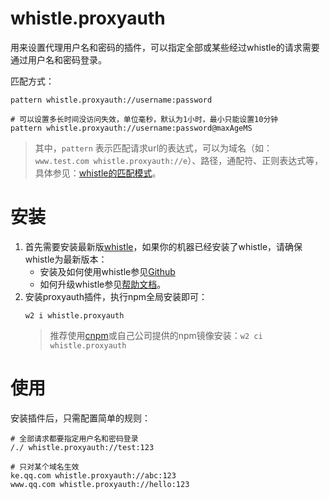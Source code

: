 # whistle.proxyauth
用来设置代理用户名和密码的插件，可以指定全部或某些经过whistle的请求需要通过用户名和密码登录。

匹配方式：
```
pattern whistle.proxyauth://username:password

# 可以设置多长时间没访问失效，单位毫秒，默认为1小时，最小只能设置10分钟
pattern whistle.proxyauth://username:password@maxAgeMS
```
> 其中，`pattern` 表示匹配请求url的表达式，可以为域名（如：`www.test.com whistle.proxyauth://e`）、路径，通配符、正则表达式等，具体参见：[whistle的匹配模式](http://wproxy.org/whistle/pattern.html)。

# 安装
1. 首先需要安装最新版[whistle](https://github.com/avwo/whistle)，如果你的机器已经安装了whistle，请确保whistle为最新版本：
    - 安装及如何使用whistle参见[Github](https://github.com/avwo/whistle)
    - 如何升级whistle参见[帮助文档](http://wproxy.org/whistle/update.html)。
2. 安装proxyauth插件，执行npm全局安装即可：
    ```
    w2 i whistle.proxyauth
    ```
    > 推荐使用[cnpm](https://github.com/cnpm/cnpm)或自己公司提供的npm镜像安装：`w2 ci whistle.proxyauth`

# 使用
安装插件后，只需配置简单的规则：
```
# 全部请求都要指定用户名和密码登录
/./ whistle.proxyauth://test:123

# 只对某个域名生效
ke.qq.com whistle.proxyauth://abc:123
www.qq.com whistle.proxyauth://hello:123
```
